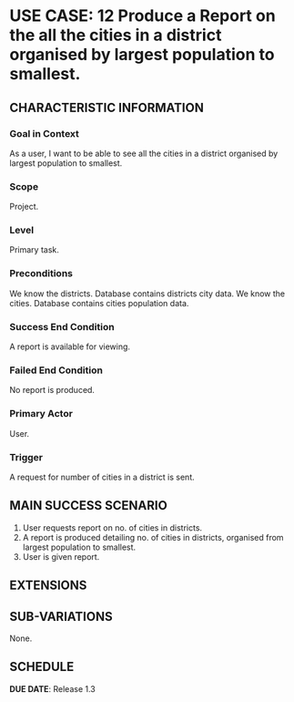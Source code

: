 # USE CASE: 12 Produce a Report on the all the cities in a district organised by largest population to smallest.

## CHARACTERISTIC INFORMATION

### Goal in Context

As a user, I want to be able to see all the cities in a district organised by largest population to smallest.

### Scope

Project.

### Level

Primary task.

### Preconditions

We know the districts. Database contains districts city data.
We know the cities.  Database contains cities population data.

### Success End Condition

A report is available for viewing.

### Failed End Condition

No report is produced.

### Primary Actor

User.

### Trigger

A request for number of cities in a district is sent.

## MAIN SUCCESS SCENARIO

1. User requests report on no. of cities in districts.
2. A report is produced detailing no. of cities in districts, organised from largest population to smallest.
3. User is given report.

## EXTENSIONS

## SUB-VARIATIONS

None.

## SCHEDULE

**DUE DATE**: Release 1.3